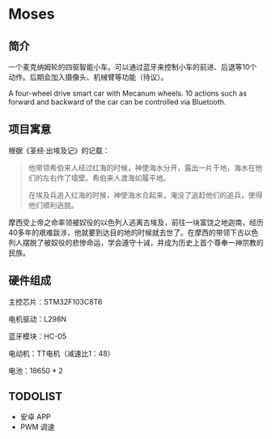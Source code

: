 # Moses

## 简介

一个麦克纳姆轮的四驱智能小车。可以通过蓝牙来控制小车的前进、后退等10个动作。后期会加入摄像头、机械臂等功能（待议）。

A four-wheel drive smart car with Mecanum wheels. 10 actions such as forward and backward of the car can be controlled via Bluetooth.

## 项目寓意

根据《圣经·出埃及记》的记载：
>他带领希伯来人经过红海的时候，神使海水分开，露出一片干地，海水在他们的左右作了墙壁。希伯来人渡海如履平地。
>
>在埃及兵追入红海的时候，神使海水合起来，淹没了追赶他们的追兵，使得他们顺利逃脱。

摩西受上帝之命率领被奴役的以色列人逃离古埃及，前往一块富饶之地迦南，经历40多年的艰难跋涉，他就要到达目的地的时候就去世了。在摩西的带领下古以色列人摆脱了被奴役的悲惨命运，学会遵守十诫，并成为历史上首个尊奉一神宗教的民族。

## 硬件组成

主控芯片：STM32F103C8T6

电机驱动：L298N

蓝牙模块：HC-05

电动机：TT电机（减速比1：48）

电池：18650 * 2

## TODOLIST

- 安卓 APP
- PWM 调速